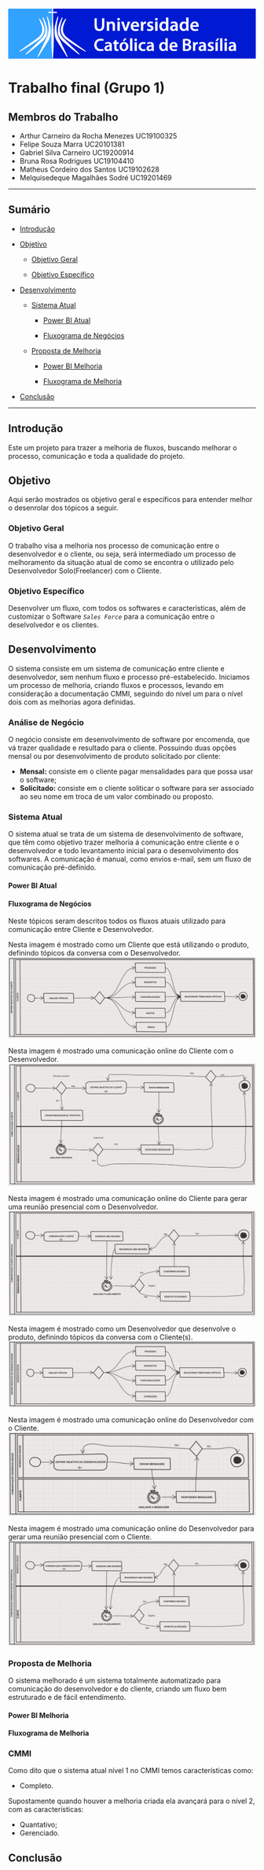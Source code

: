 ![Logotipo da Católica](logoCatolica.jpeg)

# Trabalho final (Grupo 1)

## Membros do Trabalho

- Arthur Carneiro da Rocha Menezes UC19100325
- Felipe Souza Marra UC20101381
- Gabriel Silva Carneiro UC19200914
- Bruna Rosa Rodrigues UC19104410
- Matheus Cordeiro dos Santos UC19102628
- Melquisedeque Magalhães Sodré UC19201469

---

## Sumário

- [Introdução](#introdução)

- [Objetivo](#objetivo)

  - [Objetivo Geral](#objetivo-geral)

  - [Objetivo Específico](#objetivo-específico)

- [Desenvolvimento](#desenvolvimento)

  - [Sistema Atual](#sistema-atual)

      - [Power BI Atual](#power-bi-atual)

      - [Fluxograma de Negócios](#fluxograma-de-negócios)

  - [Proposta de Melhoria](#proposta-de-melhoria)
      
      - [Power BI Melhoria](#power-bi-melhoria)
        
      - [Fluxograma de Melhoria](#fluxograma-de-melhoria)

- [Conclusão](#conclusão)

---

## Introdução
Este um projeto para trazer a melhoria de fluxos, buscando melhorar o processo, comunicação e toda a qualidade do projeto.

## Objetivo

Aqui serão mostrados os objetivo geral e específicos para entender melhor o desenrolar dos tópicos a seguir.

### Objetivo Geral

O trabalho visa a melhoria nos processo de comunicação entre o desenvolvedor e o cliente, ou seja, será intermediado um processo de melhoramento da situação atual de como se encontra o utilizado pelo Desenvolvedor Solo(Freelancer) com o Cliente.

### Objetivo Específico

Desenvolver um fluxo, com todos os softwares e características, além de customizar o Software _`Sales Force`_ para a comunicação entre o deselvolvedor e os clientes.

## Desenvolvimento

O sistema consiste em um sistema de comunicação entre cliente e desenvolvedor, sem nenhum fluxo e processo pré-estabelecido. 
Iniciamos um processo de melhoria, criando fluxos e processos, levando em consideração a documentação CMMI, seguindo do nível um para o nível dois com as melhorias agora definidas.

### Análise de Negócio

O negócio consiste em desenvolvimento de software por encomenda, que vá trazer qualidade e resultado para o cliente. Possuindo duas opções mensal ou por desenvolvimento de produto solicitado por cliente:
- **Mensal:** consiste em o cliente pagar mensalidades para que possa usar o software;
- **Solicitado:** consiste em o cliente soliticar o software para ser associado ao seu nome em troca de um valor combinado ou proposto. 

### Sistema Atual

O sistema atual se trata de um sistema de desenvolvimento de software, que têm como objetivo trazer melhoria á comunicação entre cliente e o desenvolvedor e todo levantamento inicial para o desenvolvimento dos softwares.
A comunicação é manual, como envios e-mail, sem um fluxo de comunicação pré-definido.

#### Power BI Atual

#### Fluxograma de Negócios

Neste tópicos seram descritos todos os fluxos atuais utilizado para comunicação entre Cliente e Desenvolvedor.

Nesta imagem é mostrado como um Cliente que está utilizando o produto, definindo tópicos da conversa com o Desenvolvedor.
![Definir Objetivo do Cliente](Dados_Atuais/Definir_Objetivo_Do_Cliente.png)

Nesta imagem é mostrado uma comunicação online do Cliente com o Desenvolvedor.
![Comunicação Cliente](Dados_Atuais/Comunicacao_Cliente.png)

Nesta imagem é mostrado uma comunicação online do Cliente para gerar uma reunião presencial com o Desenvolvedor.
![Comunicação Cliente Presencial](Dados_Atuais/Comunicacao_Cliente_Presencial.png)

Nesta imagem é mostrado como um Desenvolvedor que desenvolve o produto, definindo tópicos da conversa com o Cliente(s).
![Definir Objetivo do Desenvolvedor](Dados_Atuais/Definir_Objetivo_Do_Desenvolvedor.png)

Nesta imagem é mostrado uma comunicação online do Desenvolvedor com o Cliente.
![Comunicação Desenvolvedor](Dados_Atuais/Comunicacao_Desenvolvedor.png)

Nesta imagem é mostrado uma comunicação online do Desenvolvedor para gerar uma reunião presencial com o Cliente.
![Comunicação Desenvolvedor Presencial](Dados_Atuais/Comunicacao_Desenvolvedor_Presencial.png)

### Proposta de Melhoria

O sistema melhorado é um sistema totalmente automatizado para comunicação do desenvolvedor e do cliente, criando um fluxo bem estruturado e de fácil entendimento.

#### Power BI Melhoria

#### Fluxograma de Melhoria

### CMMI

Como dito que o sistema atual nível 1 no CMMI temos características como:
- Completo.

Supostamente quando houver a melhoria criada ela avançará para o nível 2, com as características:
- Quantativo;
- Gerenciado.

## Conclusão
